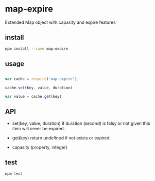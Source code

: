 # map-expire

Extended Map object with capasity and expire features

## install


```sh
npm install --save map-expire
```

## usage

```javascript

var cache = require('map-expire');

cache.set(key, value, duration)

var value = cache.get(key)

```

## API

- set(key, value, duration)
	if duration (second) is falsy or not given this item will never be expired.

- get(key)
	return undefined if not exists or expired

- capasity (property, integer)

## test

```sh
npm test
```

